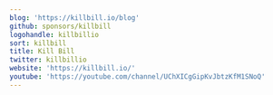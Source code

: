 ```yaml
---
blog: 'https://killbill.io/blog'
github: sponsors/killbill
logohandle: killbillio
sort: killbill
title: Kill Bill
twitter: killbillio
website: 'https://killbill.io/'
youtube: 'https://youtube.com/channel/UChXICgGipKvJbtzKfM1SNoQ'
---
```

